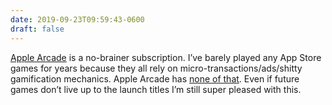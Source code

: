 ```yaml
---
date: 2019-09-23T09:59:43-0600
draft: false
---
```




[Apple Arcade](https://www.apple.com/apple-arcade/) is a no-brainer subscription. I’ve barely played any App Store games for years because they all rely on micro-transactions/ads/shitty gamification mechanics. Apple Arcade has [none of that](https://www.metafilter.com/183241/Imagine-not-being-screwed-with-while-you-play-mobile-games). Even if future games don’t live up to the launch titles I’m still super pleased with this.



